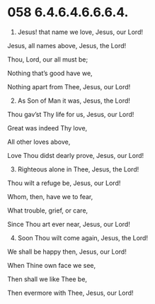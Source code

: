 # 058 6.4.6.4.6.6.6.4.

1.  Jesus! that name we love, Jesus, our Lord!

Jesus, all names above, Jesus, the Lord!

Thou, Lord, our all must be;

Nothing that’s good have we,

Nothing apart from Thee, Jesus, our Lord!

2.  As Son of Man it was, Jesus, the Lord!

Thou gav’st Thy life for us, Jesus, our Lord!

Great was indeed Thy love,

All other loves above,

Love Thou didst dearly prove, Jesus, our Lord!

3.  Righteous alone in Thee, Jesus, the Lord!

Thou wilt a refuge be, Jesus, our Lord!

Whom, then, have we to fear,

What trouble, grief, or care,

Since Thou art ever near, Jesus, our Lord!

4.  Soon Thou wilt come again, Jesus, the Lord!

We shall be happy then, Jesus, our Lord!

When Thine own face we see,

Then shall we like Thee be,

Then evermore with Thee, Jesus, our Lord!

